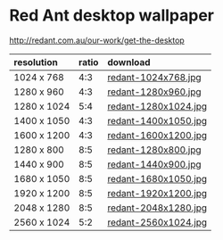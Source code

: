 # Red Ant desktop wallpaper

http://redant.com.au/our-work/get-the-desktop

| resolution  | ratio | download                    |
| :---------- | :---- | :-------------------------- |
| 1024 x 768  | 4:3   | [redant-1024x768.jpg](https://raw.githubusercontent.com/red-ant/desktop-wallpaper/master/normal/redant-1024x768.jpg)   |
| 1280 x 960  | 4:3   | [redant-1280x960.jpg](https://raw.githubusercontent.com/red-ant/desktop-wallpaper/master/normal/redant-1280x960.jpg)   |
| 1280 x 1024 | 5:4   | [redant-1280x1024.jpg](https://raw.githubusercontent.com/red-ant/desktop-wallpaper/master/normal/redant-1280x1024.jpg) |
| 1400 x 1050 | 4:3   | [redant-1400x1050.jpg](https://raw.githubusercontent.com/red-ant/desktop-wallpaper/master/normal/redant-1400x1050.jpg) |
| 1600 x 1200 | 4:3   | [redant-1600x1200.jpg](https://raw.githubusercontent.com/red-ant/desktop-wallpaper/master/normal/redant-1600x1200.jpg) |
| 1280 x 800  | 8:5   | [redant-1280x800.jpg](https://raw.githubusercontent.com/red-ant/desktop-wallpaper/master/wide/redant-1280x800.jpg)     |
| 1440 x 900  | 8:5   | [redant-1440x900.jpg](https://raw.githubusercontent.com/red-ant/desktop-wallpaper/master/wide/redant-1440x900.jpg)     |
| 1680 x 1050 | 8:5   | [redant-1680x1050.jpg](https://raw.githubusercontent.com/red-ant/desktop-wallpaper/master/wide/redant-1680x1050.jpg)   |
| 1920 x 1200 | 8:5   | [redant-1920x1200.jpg](https://raw.githubusercontent.com/red-ant/desktop-wallpaper/master/wide/redant-1920x1200.jpg)   |
| 2048 x 1280 | 8:5   | [redant-2048x1280.jpg](https://raw.githubusercontent.com/red-ant/desktop-wallpaper/master/wide/redant-2048x1280.jpg)   |
| 2560 x 1024 | 5:2   | [redant-2560x1024.jpg](https://raw.githubusercontent.com/red-ant/desktop-wallpaper/master/wide/redant-2560x1024.jpg)   |
